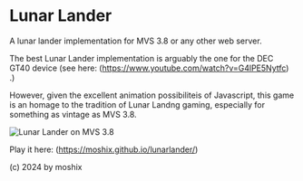 # Lunar Lander

A lunar lander implementation for MVS 3.8 or any other web server. 

The best Lunar Lander implementation is arguably the one for the DEC GT40 device (see here: (https://www.youtube.com/watch?v=G4lPE5Nytfc) .)  

However, given the excellent animation possibiliteis of Javascript, this game is an homage to the tradition of Lunar Landng gaming, especially for something as vintage as MVS 3.8. 

![Lunar Lander on MVS 3.8 ](https://moshix.dynu.io/lunarlander.jpg "lunar lander MVS 3.8")

Play it here: (https://moshix.github.io/lunarlander/)  


(c) 2024 by moshix
